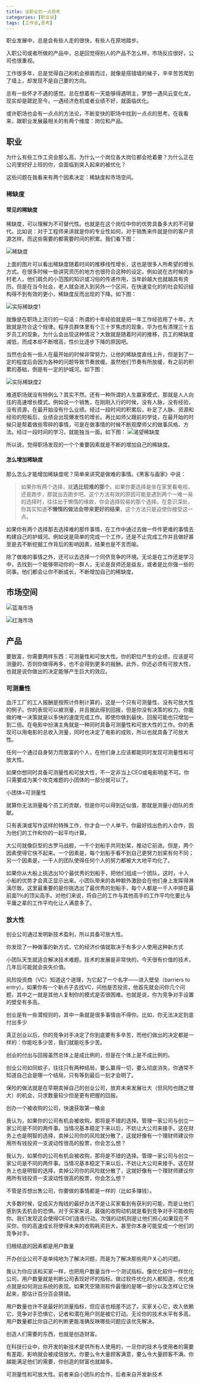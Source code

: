 ```yaml
---
title: 谈职业的一点思考
categories: [职业谈]
tags: [工作谈,思考]
---
```


职业发展中，总是会有些人走的很快，有些人在原地踏步。

入职公司或者所做的产品中，总是回觉得别人的产品不怎么样，市场反应很好，公司也很重视。

工作很多年，总是觉得自己和机会擦肩而过，就像是搭错墙的梯子，辛辛苦苦爬到了墙上，却发现不是自己要的方向。

总有一些怀才不遇的感觉。总在想着有一天能够得遇明主，梦想一遇风云变化龙，现实却是蹉跎至今。一遇经济危机或者业绩不好，就面临优化。

或许职场也会有一点点的方法论，不断变快的职场中找到一点点的思考。在我看来，跟职业发展最相关的有两个维度：岗位和产品。

## 职业

为什么有些工作工资会那么高，为什么一个岗位各大岗位都会抢着要？为什么正在公司里好好上班的你，会面临到突入起来的被优化？

这些问题在我看来有两个因素决定：稀缺度和市场空间。

### 稀缺度

#### 常见的稀缺度

稀缺度，可以理解为不可替代性。也就是在这个岗位中你的优势具备多大的不可替代。比如说：对于工程师来讲就是你的专业性如何，对于销售来件就是你的客户资源怎样。而这些需要的都需要时间的积累。我们看下图：

![稀缺度](https://imagerepos.oss-cn-beijing.aliyuncs.com/images/20191216154704.png)

上面的图片可以看出稀缺度随着时间的推移线性增长，这也是很多人所希望的增长方式。在很多时候一些讲究资历的地方也很符合这种的设定。例如说在古时候的乡村老人，他们肩负的小范围的知识或习俗的传递作用，当年龄越大也就越具有资历。但是在当今社会，老人就会进入到另外一个区间，在快速变化的的社会知识结构得不到有效的更小，稀缺度反而出现的下降。如下图：

![实际稀缺度1](https://imagerepos.oss-cn-beijing.aliyuncs.com/images/20191216160734.png)

就像是在职场上流行的一句话：所谓的十年经验就是把一年工作经验用了十年，大致就是符合这个规律。程序员群体里有个三十岁焦虑的现象，华为也有清理三十五岁员工的现象。为什么会出现这种情况？大致就是随着时间的推移，员工的稀缺度减低，而成本却不断增高，性价比逐步下降的原因吧。

当然也会有一些人在最开始的时候非常努力，让他的稀缺度直线上升，但是到了一定的程度后会因为各种的问题导致节奏放缓。虽然他们节奏有所放缓，有之前的积累的基础，倒是有一定的护城河。如下图：

![实际稀缺度2](https://imagerepos.oss-cn-beijing.aliyuncs.com/images/20191216160812.png)

难道职场就没有特例么？其实不然。还有一种所谓的人生赢家模式，那就是人人向往的高速增长模式。例如说一个销售，在刚刚入行的时候，没有人脉，没有经验，没有资源，在最开始没有什么业绩。经过一段时间的积累后，补足了人脉、资源和经验的短板后，业绩会出现爆发性的增长。再比如师父跟前的学徒，在最开始的时候只是帮着做些零碎的事情，可是在做事情的时候不断观摩师父的做事风格、方法。经过一段时间的学习，就能独当一面。如下图：
![渴望稀缺度](https://imagerepos.oss-cn-beijing.aliyuncs.com/images/20191216155923.png)

所以说，觉得职场发现的一个个重要因素就是不断的增加自己的稀缺度。

#### 怎么增加稀缺度

那么怎么才能增加稀缺度呢？简单来讲究是做难的事情。《黑客与画家》中说：

> 如果你有两个选择，就**选比较难的那个**。如果你要选择是坐在家里看电视，还是跑步，那就出去跑步吧。这个方法有效的原因可能是遇到两个一难一易的选择时，往往出于懒惰的缘故，你会选择较易的那个选择。在意识深处，你其实知道**不懒惰的做法会带来更好的结果**，这个方法只是迫使你接受这一点。

如果你有两个选择那去选择难的那件事情，在工作中通过去做一件件更难的事情去构建自己的护城河。例如说是简单的完成一个工作，还是不止完成工作并且做好甚至是去不断挖掘工作背后的影响因素，结果也是不言而喻。

除了做难的事情之外，还可以去选择一个同侪竞争的环境。无论是在工作还是学习中，去找到一个能够带动你的一群人，无论是良师还是益友，或者是比你强一些的同事。他们都会让你不断成长，不断增加自己的稀缺度。

## 市场空间

![蓝海市场](https://imagerepos.oss-cn-beijing.aliyuncs.com/images/20191216161639.png)

![红海市场](https://imagerepos.oss-cn-beijing.aliyuncs.com/images/20191216161713.png)

## 产品

要致富，你需要两样东西：可测量性和可放大性。你的职位产生的业绩，应该是可测量的，否则你做得再多，也不会得到更多的报酬。此外，你还必须有可放大性，也就是说你做出的决定能够产生巨大的效应。

### 可测量性

血汗工厂的工人报酬是按照计件制计算的，这是一个只有可测量性、没有可放大性的例子。你的表现可以被测量，并且据此得到回报，但是你没有决策的权力。你能做的唯一决策就是以多快的速度完成工作。即使你做到最快，回报可能也只增加一到二倍。在电影中扮演主角就是一种同时具备可测量性和可放大性的工作。你的表现可以用电影的总收入测量，同时也决定了电影的成败，所以也就具备了可放大性。

任何一个通过自身努力而致富的个人，在他们身上应该都能同时发现可测量性和可放大性。

如果你想同时具备可测量性和可放大性，不一定非当上CEO或电影明星不可。你只需要成为某个攻克难题的小团体的一部分就可以了。

小团体=可测量性

就算你无法测量每个员工的贡献，但是你可以得到近似值，那就是测量小团队的贡献。

只有表演或写作这样的特殊工作，你才会一个人单干。你最好找出色的人合作，因为他们的工作和你的一起平均计算。

大公司就像巨型的古罗马战舰，一千个划船手共同划桨，推动它前进。但是，两个因素使得它快不起来。一个因素是，每个划船手看不到自己更努力划桨有何不同；另一个因素是，一千人的团队使得任何个人的努力都被大大地平均化了。

如果你从大船上挑选出10个最优秀的划船手，把他们组成一个团队，这时，十人小船的优势才会真正显示出来。小团队带来的各种额外激励会在他们身上发挥得淋漓尽致。这里最重要的是你挑选出了最优秀的划船手，每个人都是一千人中排在最前面1％的顶尖高手。对他们来说，将自己的工作与其他高手的工作平均化要比与平庸之辈的工作平均化让人满意多了。

### 放大性

创业公司通过发明新技术盈利，所以具备可放大性。

你发现了一种做事的新方式，它的经济价值就取决于有多少人使用这种新方式

小团队天生就适合解决技术难题。技术的发展是非常快的，今天很有价值的技术，几年后可能就会丧失价值。

风险投资商（VC）知道这个道理，为它起了一个名字——进入壁垒（barriers to entry）。如果你有一个新点子去找VC，问他是否投资，他首先就会问你几个问题，其中之一就是其他人复制你的模式是否很困难。也就是说，你为竞争对手设置的壁垒有多高。

创业是有一些潜规则的，其中一条就是很多事情由不得你。比如，你无法决定到底付出多少

真正创业以后，你的竞争对手决定了你到底要有多辛苦，而他们做出的决定都是一样的：你能吃多少苦，我们就能吃多少苦。

创业的付出与回报虽然总体上是成比例的，但是在个体上是不成比例的。

创业公司如同蚊子，往往只有两种结局，要么赢得一切，要么彻底消失。你通常不知道自己会是哪一个结局，只有等到最后一刻才会明了。

保险的做法就是在早期卖掉自己的创业公司，放弃未来发展壮大（但风险也随之增大）的机会，只求数量较少但是更有把握的回报。

创办一个被收购的公司，快速获取第一桶金

我认为，如果你的公司有机会被收购，那将是不错的选择。管理一家公司与创立一家公司是不同的两件事。当情况基本稳定下来以后，不妨让大公司来接手。这在财务上也是明智的选择，卖掉公司你的风险就分散了，这就好像有一个理财师建议你用所有钱投资一支波动性很高的股票，你会怎么想？

我认为，如果你的公司有机会被收购，那将是不错的选择。管理一家公司与创立一家公司是不同的两件事。当情况基本稳定下来以后，不妨让大公司来接手。这在财务上也是明智的选择，卖掉公司你的风险就分散了，这就好像有一个理财师建议你用所有钱投资一支波动性很高的股票，你会怎么想？

不管是否想出售公司，你要做的事情都是一样的（比如多赚钱）。

大多数时候，促成买方掏钱的最好办法不是让买家看到有获利的可能，而是让他们感到失去机会的恐惧。对于买家来说，最强的收购动机就是看到竞争对手可能收购你。我们发现这会使得CEO们连夜行动。次强的动机则是让他们担心如果现在不买你，你的高速成长将使得未来的收购耗资巨大，甚至你本身可能变成一个他们的竞争对手。

归根结底的因素都是用户数量

开办创业公司不是单纯地为了解决问题，而是为了解决那些用户关心的问题。

我认为你应该和买家一样，也把用户数量当作一个测试指标。像优化软件一样优化公司，用户数量就是判断公司表现好坏的指标。做过软件优化的人都知道，优化难点就是如何测出系统的表现。如果凭空猜测软件最慢的是哪一部分以及怎样让它快起来，那估计百分百会猜错。

用户数量也许不是最好的测量指标，但应该也相差不远了。买家关心它，收入依赖它，竞争对手恐惧它，记者和潜在用户则是被它打动。无论你的技术水平有多高，用户数量都比你自己的判断更能准确反映哪些问题应该优先解决。

创造人们需要的东西，也就是创造财富。

在科技行业中，你开发的新技术是供所有人使用的，一旦你的技术与使用者的需要有差距，影响就会被成倍放大。你要么令大量顾客满意，要么令大量顾客不满。你越能满足他们的需要，你创造的财富也就越多。

可测量性和可放大性。前者来自小团队的合作，后者来自开发新技术


